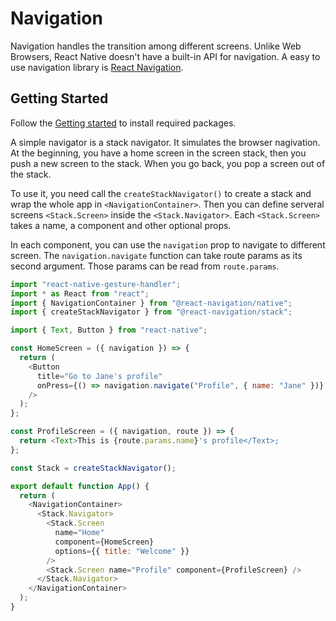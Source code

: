 # Navigation

Navigation handles the transition among different screens. Unlike Web Browsers, React Native doesn't have a built-in API for navigation. A easy to use navigation library is [React Navigation](https://reactnavigation.org/).

## Getting Started

Follow the [Getting started](https://reactnavigation.org/docs/getting-started) to install required packages.

A simple navigator is a stack navigator. It simulates the browser nagivation. At the beginning, you have a home screen in the screen stack, then you push a new screen to the stack. When you go back, you pop a screen out of the stack.

To use it, you need call the `createStackNavigator()` to create a stack and wrap the whole app in `<NavigationContainer>`. Then you can define serveral screens `<Stack.Screen>` inside the `<Stack.Navigator>`. Each `<Stack.Screen>` takes a name, a component and other optional props.

In each component, you can use the `navigation` prop to navigate to different screen. The `navigation.navigate` function can take route params as its second argument. Those params can be read from `route.params`.

```js
import "react-native-gesture-handler";
import * as React from "react";
import { NavigationContainer } from "@react-navigation/native";
import { createStackNavigator } from "@react-navigation/stack";

import { Text, Button } from "react-native";

const HomeScreen = ({ navigation }) => {
  return (
    <Button
      title="Go to Jane's profile"
      onPress={() => navigation.navigate("Profile", { name: "Jane" })}
    />
  );
};

const ProfileScreen = ({ navigation, route }) => {
  return <Text>This is {route.params.name}'s profile</Text>;
};

const Stack = createStackNavigator();

export default function App() {
  return (
    <NavigationContainer>
      <Stack.Navigator>
        <Stack.Screen
          name="Home"
          component={HomeScreen}
          options={{ title: "Welcome" }}
        />
        <Stack.Screen name="Profile" component={ProfileScreen} />
      </Stack.Navigator>
    </NavigationContainer>
  );
}
```
